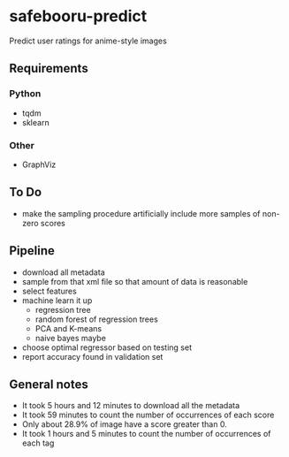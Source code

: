 # safebooru-predict
Predict user ratings for anime-style images

## Requirements

### Python
- tqdm
- sklearn

### Other
- GraphViz

## To Do
- make the sampling procedure artificially include more samples of non-zero scores


## Pipeline
- download all metadata
- sample from that xml file so that amount of data is reasonable
- select features
- machine learn it up
  - regression tree
  - random forest of regression trees
  - PCA and K-means
  - naive bayes maybe
- choose optimal regressor based on testing set
- report accuracy found in validation set

## General notes
- It took 5 hours and 12 minutes to download all the metadata
- It took 59 minutes to count the number of occurrences of each score
- Only about 28.9% of image have a score greater than 0.
- It took 1 hours and 5 minutes to count the number of occurrences of each tag
